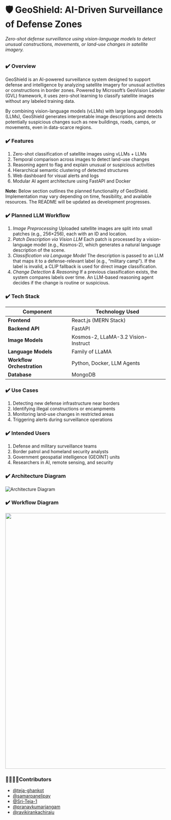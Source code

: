 # **🛡 GeoShield: AI-Driven Surveillance of Defense Zones**

###### Zero-shot defense surveillance using vision-language models to detect unusual constructions, movements, or land-use changes in satellite imagery.



### **✔️ Overview**

GeoShield is an AI-powered surveillance system designed to support defense and intelligence by analyzing satellite imagery for unusual activities or constructions in border zones. Powered by Microsoft’s GeoVision Labeler (GVL) framework, it uses zero-shot learning to classify satellite images without any labeled training data.



By combining vision-language models (vLLMs) with large language models (LLMs), GeoShield generates interpretable image descriptions and detects potentially suspicious changes such as new buildings, roads, camps, or movements, even in data-scarce regions.



### **✔️ Features**

1. Zero-shot classification of satellite images using vLLMs + LLMs
2. Temporal comparison across images to detect land-use changes
3. Reasoning agent to flag and explain unusual or suspicious activities
4. Hierarchical semantic clustering of detected structures
5. Web dashboard for visual alerts and logs
6. Modular AI agent architecture using FastAPI and Docker





**Note:** Below section outlines the planned functionality of GeoShield. Implementation may vary depending on time, feasibility, and available resources. The README will be updated as development progresses.



### **✔️ Planned LLM Workflow**

1. *Image Preprocessing*
Uploaded satellite images are split into small patches (e.g., 256×256), each with an ID and location.
2. *Patch Description via Vision LLM*
   Each patch is processed by a vision-language model (e.g., Kosmos-2), which generates a natural language description of the scene.
3. *Classification via Language Model* 
   The description is passed to an LLM that maps it to a defense-relevant label (e.g., “military camp”).
   If the label is invalid, a CLIP fallback is used for direct image classification.
4. *Change Detection \& Reasoning*
    If a previous classification exists, the system compares labels over time.
    An LLM-based reasoning agent decides if the change is routine or suspicious.













### **✔️ Tech Stack**



| **Component**              | **Technology Used**                 |
| -------------------------- | ----------------------------------- |
| **Frontend**               | React.js (MERN Stack)               |
| **Backend API**            | FastAPI                             |
| **Image Models**           | Kosmos-2, LLaMA-3.2 Vision-Instruct |
| **Language Models**        | Family of LLaMA                     |
| **Workflow Orchestration** | Python, Docker, LLM Agents          |
| **Database**               | MongoDB                             |




### **✔️ Use Cases**

1. Detecting new defense infrastructure near borders
2. Identifying illegal constructions or encampments
3. Monitoring land-use changes in restricted areas
4. Triggering alerts during surveillance operations

### 

### **✔️ Intended Users**

1. Defense and military surveillance teams
2. Border patrol and homeland security analysts
3. Government geospatial intelligence (GEOINT) units
4. Researchers in AI, remote sensing, and security

### **✔️ Architecture Diagram**

![Architecture Diagram](https://res.cloudinary.com/dur2vhjfv/image/upload/v1753890045/ArchitectureDiagramGeoShield_hdbfkj.jpg)


### **✔️ Workflow Diagram**


<img src="https://res.cloudinary.com/dur2vhjfv/image/upload/v1753890012/WorkflowDiagramGEOSHIELD_ori0gt.png" height="800" width="600"/>



### **👨‍💻👨‍💻Contributors**
- [@teja-ghankot](https://github.com/teja-ghankot)
- [@samarpanelipay](https://github.com/samarpanelipay)
- [@Sri-Teja-1](https://github.com/Sri-Teja-1)
- [@pranavkumarjangam](https://github.com/pranavkumarjangam)
- [@ravikirankachiraju](https://github.com/ravikirankachiraju)




